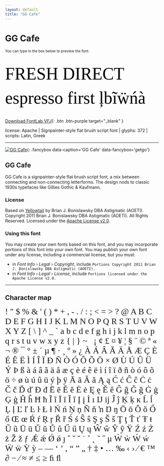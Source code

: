 ```yaml
---
layout: default
title: "GG Cafe"
---
```


# GG Cafe

<small>You can type in the box below to preview the font:</small>

<div contenteditable="true" style="font-family: 'GG Cafe'; font-size: 4em; color:black; margin: 0.5em 0 0.5em 0; line-height: 1.4em;">
FRESH DIRECT espresso first ļbĩẅńà
</div>

[Download FontLab VFJ](https://downgit.github.io/#/home?url=https://github.com/fontlabcom/getgo-fonts/blob/main/getgo-fonts/apache/cafe/cafe.vfj){: .btn .btn-purple target="_blank" }

license: Apache \| Signpainter-style flat brush script font \| glyphs: 372 \| scripts: Latin, Greek

---


[![GG Cafe](../illustrations/cafe.png)](../illustrations/cafe.png){: .fancybox data-caption='GG Cafe' data-fancybox='getgo'}



## GG Cafe

GG Cafe is a signpainter-style flat brush script font, a mix between connecting and non-connecting letterforms. The design nods to classic 1930s typefaces like Gillies Gothic & Kaufmann.

### License

Based on [Yellowtail](https://github.com/google/fonts/tree/main/apache/yellowtail) by Brian J. Bonislawsky DBA Astigmatic (AOETI). Copyright 2011 Brian J. Bonislawsky DBA Astigmatic (AOETI). All Rights Reserved. Licensed under the [Apache License v2.0](https://www.apache.org/licenses/LICENSE-2.0.txt).

### Using this font

You may create your own fonts based on this font, and you may incorporate portions of this font into your own font. You may publish your own font under any license, including a commercial license, but you must:

- in _Font Info › Legal › Copyright_, include `Portions Copyright 2011 Brian J. Bonislawsky DBA Astigmatic (AOETI).`
- in _Font Info › Legal › License_, include `Portions licensed under the Apache License v2.0.`


---

## Character map

<div style="font-family: 'GG Cafe'; font-size: 2em;">
! " $ % & ' ( ) * + , - . / : ; < = > ? @ A B C D E F G H I J K L M N O P Q R S T U V W X Y Z [ \ ] ^ _ ` a b c d e f g h i j k l m n o p q r s t u v w x y z { | } ~   ¡ ¢ £ ¤ ¥ ¦ § ¨ © ª « ¬ ® ¯ ° ± ´ µ ¶ · ¸ º » ¿ À Á Â Ã Ä Å Æ Ç È É Ê Ë Ì Í Î Ï Ð Ñ Ò Ó Ô Õ Ö × Ø Ù Ú Û Ü Ý Þ ß à á â ã ä å æ ç è é ê ë ì í î ï ð ñ ò ó ô õ ö ÷ ø ù ú û ü ý þ ÿ Ā ā Ă ă Ą ą Ć ć Ĉ ĉ Ċ ċ Č č Ď ď Đ đ Ē ē Ĕ ĕ Ė ė Ę ę Ě ě Ĝ ĝ Ğ ğ Ġ ġ Ģ ģ Ĥ ĥ Ħ ħ Ĩ ĩ Ī ī Ĭ ĭ Į į İ ı Ĳ ĳ Ĵ ĵ Ķ ķ ĸ Ĺ ĺ Ļ ļ Ľ ľ Ŀ ŀ Ł ł Ń ń Ņ ņ Ň ň ŉ Ŋ ŋ Ō ō Ŏ ŏ Ő ő Œ œ Ŕ ŕ Ŗ ŗ Ř ř Ś ś Ŝ ŝ Ş ş Š š Ţ ţ Ť ť Ŧ ŧ Ũ ũ Ū ū Ŭ ŭ Ů ů Ű ű Ų ų Ŵ ŵ Ŷ ŷ Ÿ Ź ź Ż ż Ž ž ƒ Ǽ ǽ Ǿ ǿ ȷ ˆ ˇ ˘ ˙ ˚ ˛ ˜ ˝ μ Ẁ ẁ Ẃ ẃ Ẅ ẅ Ỳ ỳ – — ‘ ’ ‚ “ ” „ † ‡ • … ‰ ‹ › ⁄ € ™ ∂ − ∕ ≈ ≠ ≤ ≥ ﬁ ﬂ
</div>

